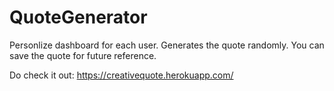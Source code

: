 # QuoteGenerator

Personlize dashboard for each user.
Generates the quote randomly.
You can save the quote for future reference.

Do check it out:
https://creativequote.herokuapp.com/

